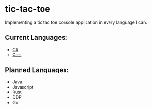 # tic-tac-toe
Implementing a tic tac toe console application in every language I can.

## Current Languages:
- [C#](/CSharp/Program.cs)
- [C++](/Cpp/tic-tac-toe.cpp)

## Planned Languages:
- Java
- Javascript
- Rust
- DDP
- Go